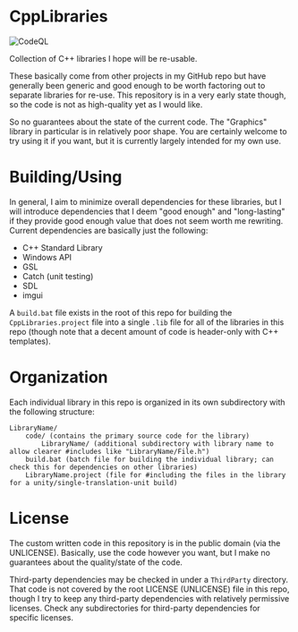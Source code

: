 # CppLibraries
![CodeQL](https://github.com/jpike/CppLibraries/actions/workflows/codeql-analysis.yml/badge.svg)

Collection of C++ libraries I hope will be re-usable.

These basically come from other projects in my GitHub repo but have generally been generic and good enough
to be worth factoring out to separate libraries for re-use.  This repository is in a very early state though,
so the code is not as high-quality yet as I would like.

So no guarantees about the state of the current code.  The "Graphics" library in particular is in relatively poor shape.
You are certainly welcome to try using it if you want, but it is currently largely intended for my own use.

# Building/Using
In general, I aim to minimize overall dependencies for these libraries, but I will introduce dependencies that
I deem "good enough" and "long-lasting" if they provide good enough value that does not seem worth me rewriting.
Current dependencies are basically just the following:
- C++ Standard Library
- Windows API
- GSL
- Catch (unit testing)
- SDL
- imgui

A `build.bat` file exists in the root of this repo for building the `CppLibraries.project` file into a single `.lib`
file for all of the libraries in this repo (though note that a decent amount of code is header-only with C++ templates).

# Organization
Each individual library in this repo is organized in its own subdirectory with the following structure:
```
LibraryName/
    code/ (contains the primary source code for the library)
        LibraryName/ (additional subdirectory with library name to allow clearer #includes like "LibraryName/File.h")
    build.bat (batch file for building the individual library; can check this for dependencies on other libraries)
    LibraryName.project (file for #including the files in the library for a unity/single-translation-unit build)
```

# License
The custom written code in this repository is in the public domain (via the UNLICENSE).
Basically, use the code however you want, but I make no guarantees about the quality/state of the code.

Third-party dependencies may be checked in under a `ThirdParty` directory.  That code is not covered by
the root LICENSE (UNLICENSE) file in this repo, though I try to keep any third-party dependencies with
relatively permissive licenses.  Check any subdirectories for third-party dependencies for specific licenses.
